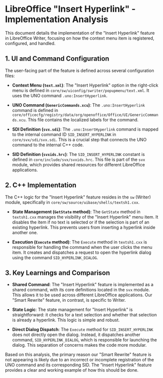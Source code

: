 # LibreOffice "Insert Hyperlink" - Implementation Analysis

This document details the implementation of the "Insert Hyperlink" feature in LibreOffice Writer, focusing on how the context menu item is registered, configured, and handled.

## 1. UI and Command Configuration

The user-facing part of the feature is defined across several configuration files:

- **Context Menu (`text.xml`)**: The "Insert Hyperlink" option in the right-click menu is defined in `core/sw/uiconfig/swriter/popupmenu/text.xml`. It uses the UNO command `.uno:InsertHyperlink`.

- **UNO Command (`GenericCommands.xcu`)**: The `.uno:InsertHyperlink` command is defined in `core/officecfg/registry/data/org/openoffice/Office/UI/GenericCommands.xcu`. This file contains the localized labels for the command.

- **SDI Definition (`svx.sdi`)**: The `.uno:InsertHyperlink` command is mapped to the internal command ID `SID_INSERT_HYPERLINK` in `core/svx/sdi/svx.sdi`. This is a crucial step that connects the UNO command to the internal C++ code.

- **SID Definition (`svxids.hrc`)**: The `SID_INSERT_HYPERLINK` constant is defined in `core/include/svx/svxids.hrc`. This file is part of the `svx` module, which provides shared resources for different LibreOffice applications.

## 2. C++ Implementation

The C++ logic for the "Insert Hyperlink" feature resides in the `sw` (Writer) module, specifically in `core/sw/source/uibase/shells/textsh1.cxx`.

- **State Management (`GetState` method)**: The `GetState` method in `textsh1.cxx` manages the visibility of the "Insert Hyperlink" menu item. It disables the item if no text is selected or if the selection is part of an existing hyperlink. This prevents users from inserting a hyperlink inside another one.

- **Execution (`Execute` method)**: The `Execute` method in `textsh1.cxx` is responsible for handling the command when the user clicks the menu item. It creates and dispatches a request to open the hyperlink dialog using the command `SID_HYPERLINK_DIALOG`.

## 3. Key Learnings and Comparison

- **Shared Command**: The "Insert Hyperlink" feature is implemented as a shared command, with its core definitions located in the `svx` module. This allows it to be used across different LibreOffice applications. Our "Smart Rewrite" feature, in contrast, is specific to Writer.

- **State Logic**: The state management for "Insert Hyperlink" is straightforward: it checks for a text selection and whether that selection is already a hyperlink. This logic is simple and robust.

- **Direct Dialog Dispatch**: The `Execute` method for `SID_INSERT_HYPERLINK` does not directly open the dialog. Instead, it dispatches another command, `SID_HYPERLINK_DIALOG`, which is responsible for launching the dialog. This separation of concerns makes the code more modular.

Based on this analysis, the primary reason our "Smart Rewrite" feature is not appearing is likely due to an incorrect or incomplete registration of the UNO command and its corresponding SID. The "Insert Hyperlink" feature provides a clear and working example of how this should be done. 